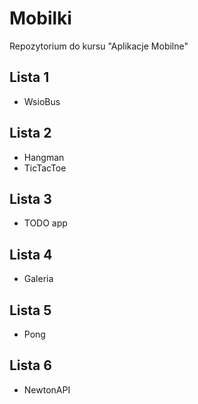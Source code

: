 # Mobilki
Repozytorium do kursu "Aplikacje Mobilne"

## Lista 1
- WsioBus

## Lista 2
- Hangman
- TicTacToe

## Lista 3
- TODO app

## Lista 4
- Galeria

## Lista 5
- Pong

## Lista 6
- NewtonAPI
